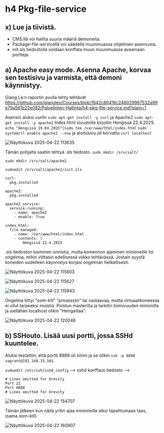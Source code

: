 # h4 Pkg-file-service

## x) Lue ja tiivistä.
- CMS:llä voi hallita suuria määriä demoneita.
- Package-file-servicellä voi säädellä muunmuassa ohjelmien asennusta.
- init.sls tiedostolla voidaan konffata muun muunmuassa avaamaan portteja.

## a) Apache easy mode. Asenna Apache, korvaa sen testisivu ja varmista, että demoni käynnistyy.

Giang Le:n raportin avulla tehty tehtävät https://github.com/gianglex/Courses/blob/1642c80416c246029967532a99e79a561b22e082/Palvelinten-Hallinta/h4-pkg-file-service.md?plain=1

Asensin aluksi curlin ```sudo apt-get install -y curl``` ja Apache2 ```sudo apt-get install -y apache2```
Index.html sivustolle kirjoitin Hengissä 22.4.2025. ```echo "Hengissä 19.04.2025"|sudo tee /var/www/html/index.html```
```sudo systemctl enable apache2 --now``` ja aloitusivu oli korvattu ```curl localhost```

![Näyttökuva 2025-04-22 113635](https://github.com/user-attachments/assets/7bf6f718-89d2-495e-9e96-261756f6ed51)

Tämän pohjalta saatiin tehtyä .sls tiedosto. 
```sudo mkdir /srv/salt/```

```sudo mkdir /srv/salt/apache2```

```sudoedit /srv/salt/apache2/init.sls```

```
curl:
  pkg.installed

apache2:
  pkg.installed

apache2_service:
  service.running:
    - name: apache2
    - enable: True

index_html:
  file.managed:
    - name: /var/www/html/index.html
    - contents: |
        Hengissä 22.4.2025
```
.sls tiedoston luominen onnistui, mutta komennon ajaminen minioneille toi ongelmia, mihin viittasin edellisessä viikko tehtävässä. Jostain syystä koneiden uudelleen käynnistys korjasi ongelman hetkellisesti.


![Näyttökuva 2025-04-22 115603](https://github.com/user-attachments/assets/58e03761-1c31-4617-8268-b510d70172d5)

![Näyttökuva 2025-04-22 115627](https://github.com/user-attachments/assets/146fd6b3-7c11-45a5-b97a-5a479c703833)

 ![Näyttökuva 2025-04-22 115943](https://github.com/user-attachments/assets/723ed918-76f4-4c4f-8c8a-053ca7c6b2a8)

Ongelma liittyi "oom-kill" "prosessiin" tai vastaavaa, mutta virtuaalikoneessa ei ollut tarpeeksi muistia.
Poistun masterilta ja tarkitin toimivuuden minionilla ja siellähän localhost olikin "Hengaillaa".

![Näyttökuva 2025-04-22 120046](https://github.com/user-attachments/assets/a10ad985-ea46-47b7-9a25-4c4824450fd7)


## b) SSHouto. Lisää uusi portti, jossa SSHd kuuntelee.
Aluksi testattiin, että portti 8888 oli kiinni ja se olikin ```ssh -p 8888 vagrant@192.168.33.101```.

```sudoedit /etc/ssh/sshd_config``` --> sshd konffaus tiedosto --> 
```
# Lines omitted for brevity
Port 22
Port 8888
# Lines omitted for brevity
```

![Näyttökuva 2025-04-22 154707](https://github.com/user-attachments/assets/4dacd2ef-8ee4-476a-a092-24423cb9d1fc)

Tämän jälkeen kun näitä yritin ajaa minioneille alkoi tapahtumaan taas, (sama oom-kill)

![Näyttökuva 2025-04-22 160907](https://github.com/user-attachments/assets/fa90c8e4-e719-454c-a34d-df8d27af8de1)



